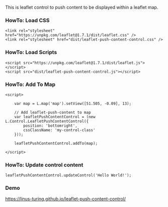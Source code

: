 This is leaflet control to push content to be displayed within a leaflet map.

### HowTo: Load CSS
```
<link rel="stylesheet" href="https://unpkg.com/leaflet@1.7.1/dist/leaflet.css" />
<link rel="stylesheet" href="dist/leaflet-push-content-control.css" />
```

### HowTo: Load Scripts

```
<script src="https://unpkg.com/leaflet@1.7.1/dist/leaflet.js"></script>
<script src="dist/leaflet-push-content-control.js"></script>
```

### HowTo: Add To Map

```
<script>

    var map = L.map('map').setView([51.505, -0.09], 13);

    // Add leaflet-push-content to map
    var leafletPushContentControl = (new L.Control.LeafletPushContentControl({
        position: 'bottomright',
        cssClassName: 'my-control-class'
    }));

    leafletPushContentControl.addTo(map);
  
</script>
```

### HowTo: Update control content
```
leafletPushContentControl.updateControl('Hello World!');
```


### Demo
https://linus-turing.github.io/leaflet-push-content-control/
